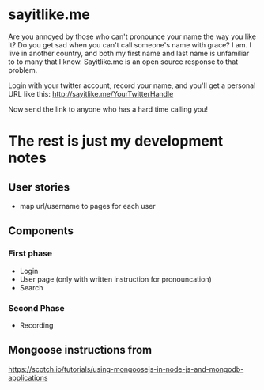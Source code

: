 # sayitlike.me
Are you annoyed by those who can't pronounce your name the way you like it? 
Do you get sad when you can't call someone's name with grace? I am. I live
in another country, and both my first name and last name is unfamiliar to 
to many that I know. Sayitlike.me is an open source response to that problem. 

Login with your twitter account, record your name, and you'll get a personal URL
like this: 
http://sayitlike.me/YourTwitterHandle

Now send the link to anyone who has a hard time calling you! 

# The rest is just my development notes
## User stories
  * map url/username to pages for each user

## Components
### First phase
  * Login 
  * User page (only with written instruction for pronouncation)  
  * Search 

### Second Phase
  * Recording

## Mongoose instructions from
https://scotch.io/tutorials/using-mongoosejs-in-node-js-and-mongodb-applications
